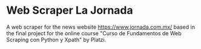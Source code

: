 # Web Scraper La Jornada
 A web scraper for the news website https://www.jornada.com.mx/ based in the final project for the online course "Curso de Fundamentos de Web Scraping con Python y Xpath" by Platzi.